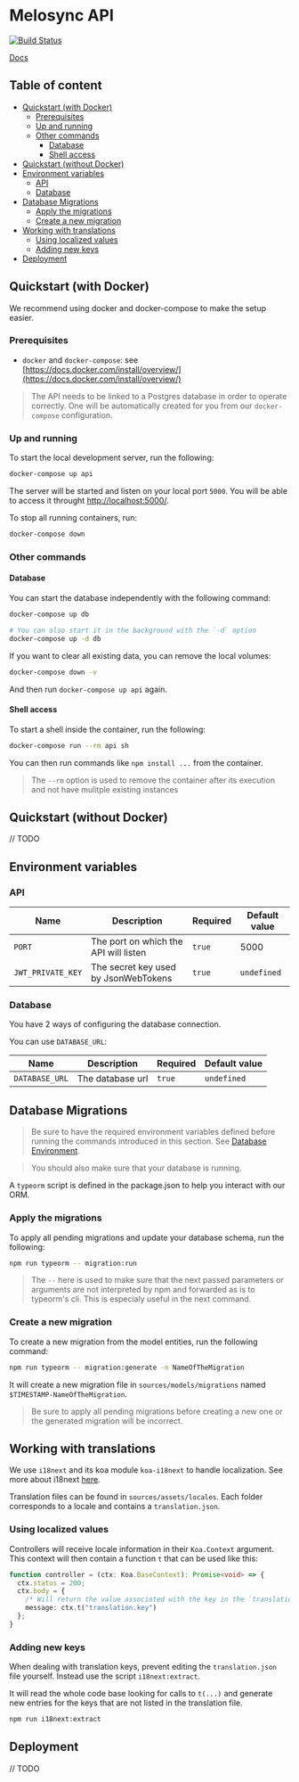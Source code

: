 # Melosync API

[![Build Status](https://travis-ci.org/melosync/api.svg?branch=master)](https://travis-ci.org/melosync/api)

[Docs](https://melosync.github.io/api/)

## Table of content

<!-- The section between the `toc` tags is automatically generated with `npm run readme:update` -->

<!-- toc -->

- [Quickstart (with Docker)](#quickstart-with-docker)
  * [Prerequisites](#prerequisites)
  * [Up and running](#up-and-running)
  * [Other commands](#other-commands)
    + [Database](#database)
    + [Shell access](#shell-access)
- [Quickstart (without Docker)](#quickstart-without-docker)
- [Environment variables](#environment-variables)
  * [API](#api)
  * [Database](#database-1)
- [Database Migrations](#database-migrations)
  * [Apply the migrations](#apply-the-migrations)
  * [Create a new migration](#create-a-new-migration)
- [Working with translations](#working-with-translations)
  * [Using localized values](#using-localized-values)
  * [Adding new keys](#adding-new-keys)
- [Deployment](#deployment)

<!-- tocstop -->

## Quickstart (with Docker)

We recommend using docker and docker-compose to make the setup easier.

### Prerequisites

- `docker` and `docker-compose`: see [https://docs.docker.com/install/overview/](https://docs.docker.com/install/overview/)

> The API needs to be linked to a Postgres database in order to operate correctly. One will be automatically created for you from our `docker-compose` configuration.

### Up and running

To start the local development server, run the following:

```sh
docker-compose up api
```

The server will be started and listen on your local port `5000`. You will be able to access it throught [http://localhost:5000/](http://localhost:5000/).

To stop all running containers, run:

```sh
docker-compose down
```

### Other commands

#### Database

You can start the database independently with the following command:

```sh
docker-compose up db

# You can also start it in the background with the `-d` option
docker-compose up -d db
```

If you want to clear all existing data, you can remove the local volumes:

```sh
docker-compose down -v
```

And then run `docker-compose up api` again.

#### Shell access

To start a shell inside the container, run the following:

```sh
docker-compose run --rm api sh
```

You can then run commands like `npm install ...` from the container.

> The `--rm` option is used to remove the container after its execution and not have mulitple existing instances

## Quickstart (without Docker)

// TODO

## Environment variables

### API

| Name | Description | Required | Default value |
|------|-------------|----------|---------------|
| `PORT` | The port on which the API will listen | `true` | 5000 |
| `JWT_PRIVATE_KEY` | The secret key used by JsonWebTokens | `true` | `undefined` |

### Database

You have 2 ways of configuring the database connection.

You can use `DATABASE_URL`:

| Name | Description | Required | Default value |
|------|-------------|----------|---------------|
| `DATABASE_URL` | The database url | `true` | `undefined` |

## Database Migrations

> Be sure to have the required environment variables defined before running the
> commands introduced in this section. See [Database Environment](#environment-variables).

> You should also make sure that your database is running.

A `typeorm` script is defined in the package.json to help you interact with our ORM.

### Apply the migrations

To apply all pending migrations and update your database schema, run the following:

```sh
npm run typeorm -- migration:run
```

> The `--` here is used to make sure that the next passed parameters or arguments
> are not interpreted by npm and forwarded as is to typeorm's cli. This is
> especialy useful in the next command.

### Create a new migration

To create a new migration from the model entities, run the following command:

```sh
npm run typeorm -- migration:generate -n NameOfTheMigration
```

It will create a new migration file in `sources/models/migrations` named
`$TIMESTAMP-NameOfTheMigration`.

> Be sure to apply all pending migrations before creating a new one or the generated migration will be incorrect.

## Working with translations

We use `i18next` and its koa module `koa-i18next` to handle localization.
See more about i18next [here](https://www.i18next.com/).

Translation files can be found in `sources/assets/locales`. Each folder corresponds to a locale and contains a `translation.json`.

### Using localized values

Controllers will receive locale information in their `Koa.Context` argument.
This context will then contain a function `t` that can be used like this:

```ts
function controller = (ctx: Koa.BaseContext): Promise<void> => {
  ctx.status = 200;
  ctx.body = {
    /* Will return the value associated with the key in the `translation.json` file */
    message: ctx.t("translation.key")
  };
}
```

### Adding new keys

When dealing with translation keys, prevent editing the `translation.json` file yourself. Instead use the script `i18next:extract`.

It will read the whole code base looking for calls to `t(...)` and generate new entries
for the keys that are not listed in the translation file.

```sh
npm run i18next:extract
```

## Deployment

// TODO
